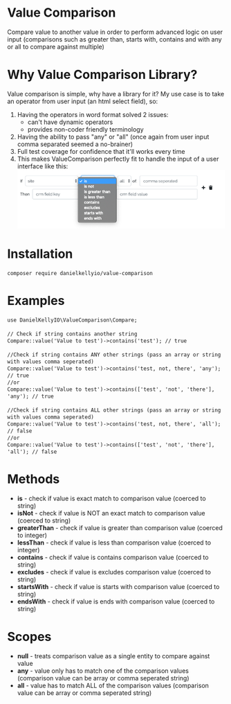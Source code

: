 # Value Comparison
Compare value to another value in order to perform advanced logic on user input (comparisons such as greater than, starts with, contains and with any or all to compare against multiple)

# Why Value Comparison Library?
Value comparison is simple, why have a library for it? My use case is to take an operator from user input (an html select field), so:
1. Having the operators in word format solved 2 issues: 
   * can't have dynamic operators
   * provides non-coder friendly terminology
2. Having the ability to pass "any" or "all" (once again from user input comma separated seemed a no-brainer)
3. Full test coverage for confidence that it'll works every time 
4. This makes ValueComparison perfectly fit to handle the input of a user interface like this:
![screenshot](screenshot.png)
# Installation
```
composer require danielkellyio/value-comparison
```

# Examples
```
use DanielKellyIO\ValueComparison\Compare;

// Check if string contains another string
Compare::value('Value to test')->contains('test'); // true

//Check if string contains ANY other strings (pass an array or string with values comma seperated)
Compare::value('Value to test')->contains('test, not, there', 'any'); // true
//or
Compare::value('Value to test')->contains(['test', 'not', 'there'], 'any'); // true

//Check if string contains ALL other strings (pass an array or string with values comma seperated)
Compare::value('Value to test')->contains('test, not, there', 'all'); // false
//or
Compare::value('Value to test')->contains(['test', 'not', 'there'], 'all'); // false
```

# Methods
* __is__ - check if value is exact match to comparison value (coerced to string)
* __isNot__ - check if value is NOT an exact match to comparison value (coerced to string)
* __greaterThan__ - check if value is greater than comparison value (coerced to integer)
* __lessThan__ - check if value is less than comparison value (coerced to integer)
* __contains__ - check if value is contains comparison value (coerced to string)
* __excludes__ - check if value is excludes comparison value (coerced to string)
* __startsWith__ - check if value is starts with comparison value (coerced to string)
* __endsWith__ - check if value is ends with comparison value (coerced to string)

# Scopes
* __null__ - treats comparison value as a single entity to compare against value 
* __any__ - value only has to match one of the comparison values (comparison value can be array or comma seperated string)
* __all__ - value has to match ALL of the comparison values (comparison value can be array or comma seperated string)
